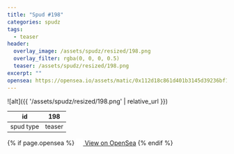 ```yaml
---
title: "Spud #198"
categories: spudz
tags:
  - teaser
header:
  overlay_image: /assets/spudz/resized/198.png
  overlay_filter: rgba(0, 0, 0, 0.5)
  teaser: /assets/spudz/resized/198.png
excerpt: ""
opensea: https://opensea.io/assets/matic/0x112d18c861d401b3145d39236bf149f01e18beed/198
---
```

![alt]({{ '/assets/spudz/resized/198.png' | relative_url }})

| id | 198 |
|-|-|
| spud type | teaser |

{% if page.opensea %}
<a href="{{page.opensea}}" class="btn btn--info" onclick="window.open(this.href, '_blank'); return false;"><img src="/assets/images/opensea.svg" width="16px"><span>  View on OpenSea</span></a>
{% endif %}
